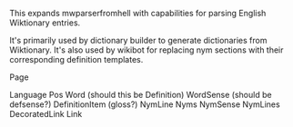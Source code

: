 This expands mwparserfromhell with capabilities for parsing English Wiktionary entries.

It's primarily used by dictionary builder to generate dictionaries from Wiktionary.
It's also used by wikibot for replacing nym sections with their corresponding definition templates.

Page

Language
    Pos
        Word (should this be Definition)
            WordSense (should be defsense?)
                DefinitionItem (gloss?)
                NymLine
    Nyms
        NymSense
            NymLines
                DecoratedLink
                    Link

